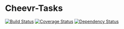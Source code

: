 # Cheevr-Tasks
[![Build Status](https://travis-ci.org/Cheevr/Tasks.svg?branch=master)](https://travis-ci.org/Cheevr/Tasks)
[![Coverage Status](https://coveralls.io/repos/Cheevr/Tasks/badge.svg?branch=master&service=github)](https://coveralls.io/github/Cheevr/Tasks?branch=master)
[![Dependency Status](https://david-dm.org/Cheevr/Tasks.svg)](https://david-dm.org/Cheevr/Tasks)
